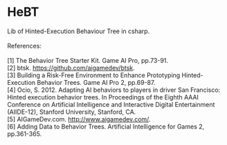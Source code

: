 # HeBT
Lib of Hinted-Execution Behaviour Tree in csharp.    
</br>
References:       
</br>
[1] The Behavior Tree Starter Kit. Game AI Pro, pp.73-91.   
[2] btsk. https://github.com/aigamedev/btsk.    
[3] Building a Risk-Free Environment to Enhance Prototyping Hinted-Execution Behavior Trees. Game AI Pro 2, pp.69-87.    
[4] Ocio, S. 2012. Adapting AI behaviors to players in driver San Francisco: Hinted execution behavior trees. In Proceedings of the Eighth AAAI Conference on Artificial Intelligence and Interactive Digital Entertainment (AIIDE-12), Stanford University, Stanford, CA.   
[5] AIGameDev.com. http://www.aigamedev.com/.   
[6] Adding Data to Behavior Trees. Artificial Intelligence for Games 2, pp.361-365.
